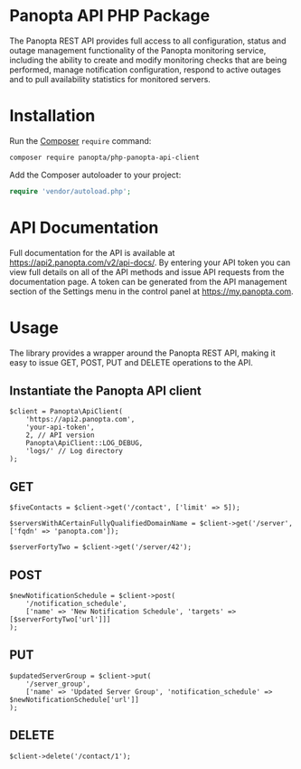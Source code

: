 Panopta API PHP Package
=======================
The Panopta REST API provides full access to all configuration, status and outage management
functionality of the Panopta monitoring service, including the ability to create and modify
monitoring checks that are being performed, manage notification configuration, respond
to active outages and to pull availability statistics for monitored servers.


# Installation
Run the [Composer](https://getcomposer.org/) `require` command:
```bash
composer require panopta/php-panopta-api-client
```

Add the Composer autoloader to your project:
```php
require 'vendor/autoload.php';
```

# API Documentation
Full documentation for the API is available at https://api2.panopta.com/v2/api-docs/.  By 
entering your API token you can view full details on all of the API methods and issue API
requests from the documentation page.  A token can be generated from the API management 
section of the Settings menu in the control panel at https://my.panopta.com.

# Usage
The library provides a wrapper around the Panopta REST API, making it easy to issue 
GET, POST, PUT and DELETE operations to the API.

## Instantiate the Panopta API client
```
$client = Panopta\ApiClient(
    'https://api2.panopta.com',
    'your-api-token',
    2, // API version
    Panopta\ApiClient::LOG_DEBUG,
    'logs/' // Log directory
);
```
## GET
```
$fiveContacts = $client->get('/contact', ['limit' => 5]);

$serversWithACertainFullyQualifiedDomainName = $client->get('/server', ['fqdn' => 'panopta.com']);

$serverFortyTwo = $client->get('/server/42');
```

## POST
```
$newNotificationSchedule = $client->post(
    '/notification_schedule',
    ['name' => 'New Notification Schedule', 'targets' => [$serverFortyTwo['url']]]
);
```

## PUT
```
$updatedServerGroup = $client->put(
    '/server_group',
    ['name' => 'Updated Server Group', 'notification_schedule' => $newNotificationSchedule['url']]
);
```

## DELETE
```
$client->delete('/contact/1');
```
